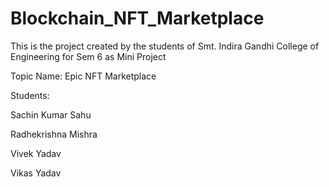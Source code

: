 ﻿# Blockchain_NFT_Marketplace

This is the project created by the students of Smt. Indira Gandhi College of Engineering for Sem 6 as Mini Project

Topic Name: Epic NFT Marketplace

Students:

Sachin Kumar Sahu

Radhekrishna Mishra

Vivek Yadav

Vikas Yadav
